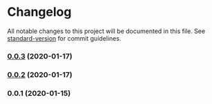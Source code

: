 # Changelog

All notable changes to this project will be documented in this file. See [standard-version](https://github.com/conventional-changelog/standard-version) for commit guidelines.

### [0.0.3](https://github.com/noiach/gateway-js/compare/v0.0.2...v0.0.3) (2020-01-17)

### [0.0.2](https://github.com/noiach/gateway-js/compare/v0.0.1...v0.0.2) (2020-01-17)

### 0.0.1 (2020-01-15)
